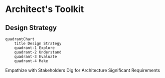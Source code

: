 # Architect's Toolkit

## Design Strategy

```mermaid
quadrantChart
    title Design Strategy
    quadrant-1 Explore
    quadrant-2 Understand
    quadrant-3 Evaluate
    quadrant-4 Make
```

Empathize with Stakeholders
Dig for Architecture Significant Requirements
